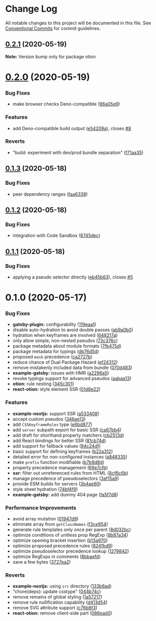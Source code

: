 # Change Log

All notable changes to this project will be documented in this file.
See [Conventional Commits](https://conventionalcommits.org) for commit guidelines.

## [0.2.1](https://github.com/kripod/otion/compare/v0.2.0...v0.2.1) (2020-05-19)

**Note:** Version bump only for package otion

# [0.2.0](https://github.com/kripod/otion/compare/v0.1.3...v0.2.0) (2020-05-19)

### Bug Fixes

- make browser checks Deno-compatible ([96a05e9](https://github.com/kripod/otion/commit/96a05e993c1dc7849aefab0ceb428e8d0b815bb8))

### Features

- add Deno-compatible build output ([e54209a](https://github.com/kripod/otion/commit/e54209adea636733b1ecc2bc334f2f7c5206033f)), closes [#8](https://github.com/kripod/otion/issues/8)

### Reverts

- "build: experiment with dev/prod bundle separation" ([f71aa35](https://github.com/kripod/otion/commit/f71aa35a9b11965714fa21316155d185b8214447))

## [0.1.3](https://github.com/kripod/otion/compare/v0.1.2...v0.1.3) (2020-05-18)

### Bug Fixes

- peer dependency ranges ([faa6338](https://github.com/kripod/otion/commit/faa6338344d6ffec9983e02bdaba363233ff12a0))

## [0.1.2](https://github.com/kripod/otion/compare/v0.1.1...v0.1.2) (2020-05-18)

### Bug Fixes

- integration with Code Sandbox ([6745dec](https://github.com/kripod/otion/commit/6745dec0bf176fd549252e111ce1ea50b7f76e02))

## [0.1.1](https://github.com/kripod/otion/compare/v0.1.0...v0.1.1) (2020-05-18)

### Bug Fixes

- applying a pseudo selector directly ([eb45b63](https://github.com/kripod/otion/commit/eb45b637edfe7ce7152c308e2b8fbd98e27d8a5d)), closes [#5](https://github.com/kripod/otion/issues/5)

# 0.1.0 (2020-05-17)

### Bug Fixes

- **gatsby-plugin:** configurability ([119eaa1](https://github.com/kripod/otion/commit/119eaa11db54fa1cafda59e0c2e58fe7cc4e3215))
- disable auto-hydration to avoid double passes ([ab9a0b0](https://github.com/kripod/otion/commit/ab9a0b0c360c70ca37303993cb13ef58b401f880))
- hydration when keyframes are involved ([648217a](https://github.com/kripod/otion/commit/648217a54f66fc857fae78384e1a80088f29d96b))
- only allow simple, non-nested pseudos ([73c376c](https://github.com/kripod/otion/commit/73c376ce7692681ed97381e95fc4840a4fc03868))
- package metadata about module formats ([7fb475d](https://github.com/kripod/otion/commit/7fb475d55e916bf5c1765fa31bf8d5fe179987b6))
- package metadata for typings ([db76d5d](https://github.com/kripod/otion/commit/db76d5de32e3afc0d93456d53ee8432a6e51d5df))
- proposed `mask` precedence ([ca2727b](https://github.com/kripod/otion/commit/ca2727b7ee3c955a13874a222b810aed21585525))
- reduce chance of Dual Package Hazard ([ef24312](https://github.com/kripod/otion/commit/ef243124d7b19f93f6c613162b60890502565811))
- remove mistakenly included data from bundle ([070d483](https://github.com/kripod/otion/commit/070d483e9f0e71151c2d4fed4c3b24ee3633c841))
- **example-gatsby:** issues with HMR ([a2296a5](https://github.com/kripod/otion/commit/a2296a541588cfdd4c865a6ee628d25c65852180))
- revoke typings support for advanced pseudos ([aabaa13](https://github.com/kripod/otion/commit/aabaa13cdb4255e8c3c1e04a789df54e871b80de))
- **otion:** rule nesting ([345c301](https://github.com/kripod/otion/commit/345c3010e2736c0f0d2f559606ab1e00339a367d))
- **react-otion:** style element SSR ([01d8e22](https://github.com/kripod/otion/commit/01d8e220af3851151f0828bee1969e4d7cfe9c0b))

### Features

- **example-nextjs:** support SSR ([a533408](https://github.com/kripod/otion/commit/a533408818cb19ea94f00160b6119d570aaf624e))
- accept custom pseudos ([346ae13](https://github.com/kripod/otion/commit/346ae13886c14da348e6e056f7c1727938a512bb))
- add `CSSKeyframeRules` type ([e6bd877](https://github.com/kripod/otion/commit/e6bd877884d8d1e7c4b0c89e65e9c79c63155ae9))
- add `server` subpath export for basic SSR ([ca67bb4](https://github.com/kripod/otion/commit/ca67bb45cfe5762eded005c0ad47fb5f84b2d9a2))
- add draft for shorthand property matchers ([cb2513d](https://github.com/kripod/otion/commit/cb2513da67ff6a7b8ea5e8efa3d011a990247c41))
- add React bindings for better SSR ([81cb74d](https://github.com/kripod/otion/commit/81cb74d4b622302e509c514e91420bf305fbcde7))
- add support for fallback values ([94c24df](https://github.com/kripod/otion/commit/94c24df320a1c755bb0219e06da7d58dd74bf620))
- basic support for defining keyframes ([b22a312](https://github.com/kripod/otion/commit/b22a31230367daa9a7ba295a204a6603c641c0d4))
- detailed error for non-configured instances ([a848335](https://github.com/kripod/otion/commit/a848335a475ddcf238fd81857d757d1ced5ab476))
- make `prefix` function modifiable ([b7b8d8d](https://github.com/kripod/otion/commit/b7b8d8d5b9156d8b2228e41ab14eed3893bc677d))
- property precedence management ([69e7cfb](https://github.com/kripod/otion/commit/69e7cfb6d431c1b3bee66b433074f4152b22da48))
- **ssr:** filter out unreferenced rules from HTML ([8cf6c6b](https://github.com/kripod/otion/commit/8cf6c6b5e8cbb68899363b028841ec0f75e2f171))
- manage precedence of pseudoselectors ([3af15a9](https://github.com/kripod/otion/commit/3af15a97bdbd8a98b817b8bf26efd0978f55f177))
- provide ESM builds for servers ([3b4ae60](https://github.com/kripod/otion/commit/3b4ae6063d359f72a25aab556877503f0eba1177))
- style sheet hydration ([74bf4f9](https://github.com/kripod/otion/commit/74bf4f9a7ef155cacf179c489f208e100a3ba699))
- **example-gatsby:** add dummy 404 page ([fa5f7d8](https://github.com/kripod/otion/commit/fa5f7d89abea055abee9297e6b646cf601051e0d))

### Performance Improvements

- avoid array mutation ([01947d9](https://github.com/kripod/otion/commit/01947d9580462163914aaed31d17646dc4d076e2))
- eliminate array from `getClassNames` ([f3ce954](https://github.com/kripod/otion/commit/f3ce9547b5f7c59c7e8e365542b3ca324ad8f6ad))
- generate rule templates only once per parent ([8d032bc](https://github.com/kripod/otion/commit/8d032bc7c06ad58e76ce03e0889edb2a8501df21))
- optimize conditions of unitless prop RegExp ([8b87a34](https://github.com/kripod/otion/commit/8b87a3418653d236a974a40613332aeb808dbef4))
- optimize opening bracket insertion ([b13a970](https://github.com/kripod/otion/commit/b13a97078eaae8f7a4f05eb3c0fbc867d7c01578))
- optimize proposed precedence rules ([824fbd9](https://github.com/kripod/otion/commit/824fbd932ea8aad2bca696555d6b8eaf93724f30))
- optimize pseudoselector precedence lookup ([1279842](https://github.com/kripod/otion/commit/12798428b097ed7ffb58c18e63bbcb29294760a1))
- optimize RegExps in comments ([8bbaefd](https://github.com/kripod/otion/commit/8bbaefdd29f5ecd1d5e9dc4212c06aa648f28abd))
- save a few bytes ([3727ea2](https://github.com/kripod/otion/commit/3727ea2dd3cd296037e07400057af2b06d4b3f8f))

### Reverts

- **example-nextjs:** using `src` directory ([133b6ad](https://github.com/kripod/otion/commit/133b6ad33937a88c43bc5bd72bbcb65663c2f900))
- "chore(deps): update csstype" ([044b74c](https://github.com/kripod/otion/commit/044b74c7d2607efe6cfb79fde1fa0bc2a0aacb37))
- remove remains of global styling ([1a57217](https://github.com/kripod/otion/commit/1a572177904d0b22dd98b17838b147afc27950b0))
- remove rule nullification capability ([d413d54](https://github.com/kripod/otion/commit/d413d54be04e98094f974dc7beac1107c37e3be3))
- remove SVG attribute support ([c76b8f3](https://github.com/kripod/otion/commit/c76b8f3807e4d1419003b2aa02f4ce2d34df2f2f))
- **react-otion:** remove client-side part ([086ead0](https://github.com/kripod/otion/commit/086ead054488162e951802d592d4db4cb1a5a1aa))
